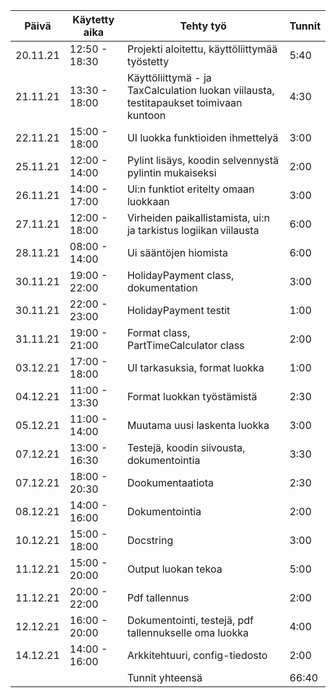 | Päivä  | Käytetty aika | Tehty työ             					|Tunnit|
|--------|---------------|--------------------------------------------------------------|------|
|20.11.21|12:50 - 18:30	 |Projekti aloitettu, käyttöliittymää työstetty 		|  5:40|
|21.11.21|13:30 - 18:00  |Käyttöliittymä - ja TaxCalculation luokan viilausta, testitapaukset toimivaan kuntoon|4:30|
|22.11.21|15:00 - 18:00  |UI luokka funktioiden ihmettelyä				|3:00|
|25.11.21|12:00 - 14:00  |Pylint lisäys, koodin selvennystä pylintin mukaiseksi		|2:00|
|26.11.21|14:00 - 17:00	 |Ui:n funktiot eritelty omaan luokkaan                         |3:00|
|27.11.21|12:00 - 18:00  |Virheiden paikallistamista, ui:n ja tarkistus logiikan viilausta |6:00|
|28.11.21|08:00 - 14:00  |Ui sääntöjen hiomista                                         |6:00|
|30.11.21|19:00 - 22:00  |HolidayPayment class, dokumentation				|3:00|
|30.11.21|22:00 - 23:00  |HolidayPayment testit						|1:00|
|31.11.21|19:00 - 21:00  |Format class, PartTimeCalculator class                        |2:00|
|03.12.21|17:00 - 18:00  |UI tarkasuksia, format luokka                                 |1:00|
|04.12.21|11:00 - 13:30  |Format luokkan työstämistä                                    |2:30|
|05.12.21|11:00 - 14:00  |Muutama uusi laskenta luokka                                  |3:00|
|07.12.21|13:00 - 16:30  |Testejä, koodin siivousta, dokumentointia                     |3:30|
|07.12.21|18:00 - 20:30  |Dookumentaatiota                                              |2:30|     
|08.12.21|14:00 - 16:00  |Dokumentointia                                                |2:00|  
|10.12.21|15:00 - 18:00  |Docstring                                                     |3:00|
|11.12.21|15:00 - 20:00  |Output luokan tekoa                                           |5:00|
|11.12.21|20:00 - 22:00  |Pdf tallennus                                                 |2:00| 
|12.12.21|16:00 - 20:00  |Dokumentointi, testejä, pdf tallennukselle oma luokka         |4:00|
|14.12.21|14:00 - 16:00  |Arkkitehtuuri, config-tiedosto                                |2:00|
|        |               |Tunnit yhteensä 						|66:40|
